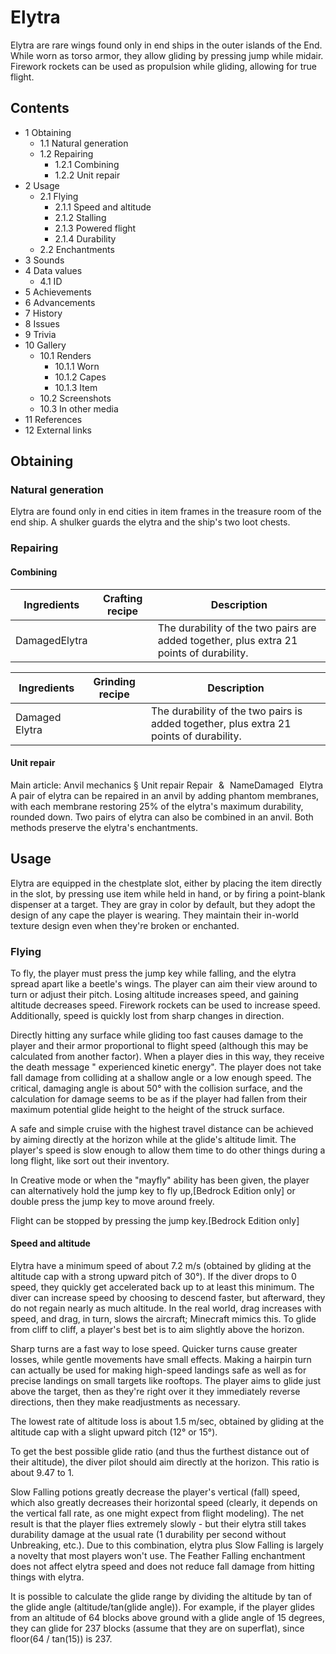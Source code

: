 # Elytra
Elytra are rare wings found only in end ships in the outer islands of the End. While worn as torso armor, they allow gliding by pressing jump while midair. Firework rockets can be used as propulsion while gliding, allowing for true flight.

## Contents
- 1 Obtaining
	- 1.1 Natural generation
	- 1.2 Repairing
		- 1.2.1 Combining
		- 1.2.2 Unit repair
- 2 Usage
	- 2.1 Flying
		- 2.1.1 Speed and altitude
		- 2.1.2 Stalling
		- 2.1.3 Powered flight
		- 2.1.4 Durability
	- 2.2 Enchantments
- 3 Sounds
- 4 Data values
	- 4.1 ID
- 5 Achievements
- 6 Advancements
- 7 History
- 8 Issues
- 9 Trivia
- 10 Gallery
	- 10.1 Renders
		- 10.1.1 Worn
		- 10.1.2 Capes
		- 10.1.3 Item
	- 10.2 Screenshots
	- 10.3 In other media
- 11 References
- 12 External links

## Obtaining
### Natural generation
Elytra are found only in end cities in item frames in the treasure room of the end ship. A shulker guards the elytra and the ship's two loot chests.

### Repairing
#### Combining
| Ingredients   | Crafting recipe | Description                                                                             |
|---------------|-----------------|-----------------------------------------------------------------------------------------|
| DamagedElytra |                 | The durability of the two pairs are added together, plus extra 21 points of durability. |

| Ingredients    | Grinding recipe | Description                                                                            |
|----------------|-----------------|----------------------------------------------------------------------------------------|
| Damaged Elytra |                 | The durability of the two pairs is added together, plus extra 21 points of durability. |

#### Unit repair
Main article: Anvil mechanics § Unit repair
Repair & NameDamaged Elytra
A pair of elytra can be repaired in an anvil by adding phantom membranes, with each membrane restoring 25% of the elytra's maximum durability, rounded down. Two pairs of elytra can also be combined in an anvil. Both methods preserve the elytra's enchantments.

## Usage
 

Elytra are equipped in the chestplate slot, either by placing the item directly in the slot, by pressing use item while held in hand, or by firing a point-blank dispenser at a target. They are gray in color by default, but they adopt the design of any cape the player is wearing. They maintain their in-world texture design even when they're broken or enchanted.

### Flying
To fly, the player must press the jump key while falling, and the elytra spread apart like a beetle's wings. The player can aim their view around to turn or adjust their pitch. Losing altitude increases speed, and gaining altitude decreases speed. Firework rockets can be used to increase speed. Additionally, speed is quickly lost from sharp changes in direction.

Directly hitting any surface while gliding too fast causes damage to the player and their armor proportional to flight speed (although this may be calculated from another factor). When a player dies in this way, they receive the death message "<player> experienced kinetic energy". The player does not take fall damage from colliding at a shallow angle or a low enough speed. The critical, damaging angle is about 50° with the collision surface, and the calculation for damage seems to be as if the player had fallen from their maximum potential glide height to the height of the struck surface. 

A safe and simple cruise with the highest travel distance can be achieved by aiming directly at the horizon while at the glide's altitude limit. The player's speed is slow enough to allow them time to do other things during a long flight, like sort out their inventory.

In Creative mode or when the "mayfly" ability has been given, the player can alternatively hold the jump key to fly up,‌[Bedrock Edition  only] or double press the jump key to move around freely. 

Flight can be stopped by pressing the jump key.‌[Bedrock Edition  only]

#### Speed and altitude
Elytra have a minimum speed of about 7.2 m/s (obtained by gliding at the altitude cap with a strong upward pitch of 30°). If the diver drops to 0 speed, they quickly get accelerated back up to at least this minimum. The diver can increase speed by choosing to descend faster, but afterward, they do not regain nearly as much altitude. In the real world, drag increases with speed, and drag, in turn, slows the aircraft; Minecraft mimics this. To glide from cliff to cliff, a player's best bet is to aim slightly above the horizon.

Sharp turns are a fast way to lose speed. Quicker turns cause greater losses, while gentle movements have small effects. Making a hairpin turn can actually be used for making high-speed landings safe as well as for precise landings on small targets like rooftops. The player aims to glide just above the target, then as they're right over it they immediately reverse directions, then they make readjustments as necessary.

The lowest rate of altitude loss is about 1.5 m/sec, obtained by gliding at the altitude cap with a slight upward pitch (12° or 15°).

To get the best possible glide ratio (and thus the furthest distance out of their altitude), the diver pilot should aim directly at the horizon. This ratio is about 9.47 to 1.

Slow Falling potions greatly decrease the player's vertical (fall) speed, which also greatly decreases their horizontal speed (clearly, it depends on the vertical fall rate, as one might expect from flight modeling). The net result is that the player flies extremely slowly - but their elytra still takes durability damage at the usual rate (1 durability per second without Unbreaking, etc.). Due to this combination, elytra plus Slow Falling is largely a novelty that most players won't use. The Feather Falling enchantment does not affect elytra speed and does not reduce fall damage from hitting things with elytra.

It is possible to calculate the glide range by dividing the altitude by tan of the glide angle (altitude/tan(glide angle)). For example, if the player glides from an altitude of 64 blocks above ground with a glide angle of 15 degrees, they can glide for 237 blocks (assume that they are on superflat), since floor(64 / tan(15)) is 237.

